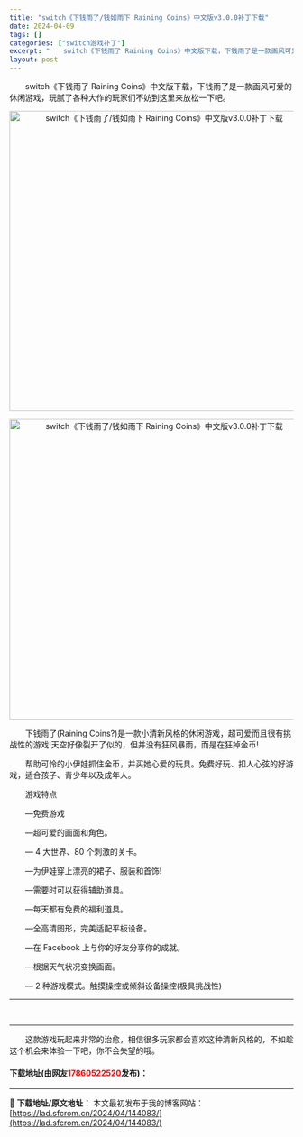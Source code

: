 ```yaml
---
title: "switch《下钱雨了/钱如雨下 Raining Coins》中文版v3.0.0补丁下载"
date: 2024-04-09
tags: []
categories: ["switch游戏补丁"]
excerpt: "　　switch《下钱雨了 Raining Coins》中文版下载，下钱雨了是一款画风可爱的休闲游戏，玩腻了各种大作的玩家们不妨到这里来放松一下吧。 　　下钱雨了(Raining Coins?)是一款小清新风格的休闲游戏，超可爱而且很有挑战性的游戏!天空好像裂开了似的，但并没有狂风暴雨，而是在狂掉金&hellip;"
layout: post
---
```


 <p>　　switch《下钱雨了 Raining Coins》中文版下载，下钱雨了是一款画风可爱的休闲游戏，玩腻了各种大作的玩家们不妨到这里来放松一下吧。</p> <p align="center"><img border="0" src="https://lad.sfcrom.cn/wp-content/uploads/2024/04/20240409_66153f20946a9.webp" width="533" alt="switch《下钱雨了/钱如雨下 Raining Coins》中文版v3.0.0补丁下载" /></p> <p align="center"><img border="0" src="https://lad.sfcrom.cn/wp-content/uploads/2024/04/20240409_66153f20e808e.webp" width="533" alt="switch《下钱雨了/钱如雨下 Raining Coins》中文版v3.0.0补丁下载" /></p> <p>　　下钱雨了(Raining Coins?)是一款小清新风格的休闲游戏，超可爱而且很有挑战性的游戏!天空好像裂开了似的，但并没有狂风暴雨，而是在狂掉金币!</p> <p>　　帮助可怜的小伊娃抓住金币，并买她心爱的玩具。免费好玩、扣人心弦的好游戏，适合孩子、青少年以及成年人。</p> <p>　　游戏特点</p> <p>　　&mdash;免费游戏</p> <p>　　&mdash;超可爱的画面和角色。</p> <p>　　&mdash; 4 大世界、80 个刺激的关卡。</p> <p>　　&mdash;为伊娃穿上漂亮的裙子、服装和首饰!</p> <p>　　&mdash;需要时可以获得辅助道具。</p> <p>　　&mdash;每天都有免费的福利道具。</p> <p>　　&mdash;全高清图形，完美适配平板设备。</p> <p>　　&mdash;在 Facebook 上与你的好友分享你的成就。</p> <p>　　&mdash;根据天气状况变换画面。</p> <p>　　&mdash; 2 种游戏模式。触摸操控或倾斜设备操控(极具挑战性)</p> <hr /> <p>&nbsp;</p> <hr /> <p>　　这款游戏玩起来非常的治愈，相信很多玩家都会喜欢这种清新风格的，不如趁这个机会来体验一下吧，你不会失望的哦。</p> <p><h4>下载地址(由网友<font color="red">17860522520</font>发布)：</h4></p> 

---
📖 **下载地址/原文地址：** 本文最初发布于我的博客网站：[https://lad.sfcrom.cn/2024/04/144083/](https://lad.sfcrom.cn/2024/04/144083/)
